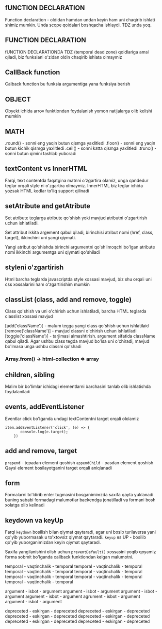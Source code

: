 ## fUNCTION DECLARATION
Function declaration - oldidan hamdan undan keyin ham uni chaqirib ishlati
shimiz mumkin. Unda scope qoidalari boshqacha ishlaydi. TDZ unda yoq.

## FUNCTION DECLARATION 
fUNCTION DECLARATIONDA TDZ (temporal dead zone) qoidlariga amal qiladi,
biz funksiani o'zidan oldin chaqirib ishlata olmaymiz

## CallBack function
Calback function bu funksia argumentiga yana funksiya berish

## OBJECT  
Obyekt ichida arrov funktiondan foydalanish yomon natijalarga olib kelishi mumkin


## MATH
.round() - sonni eng yaqin butun qismga yaxlitledi
.floor() - sonni eng yaqin butun kichik qismga yaxlitledi
.ceil() - sonni katta qismga yaxlitledi 
.trunc() - sonni butun qimini tashlab yuboradi

## textContent vs InnerHTML
Farqi, text contentda faqatgina matnni o'zgartira olamiz, unga qandedur teglar orqali style ni o'zgartira olmaymiz. InnerHTML biz teglar ichida yozsak HTML kodlar to'liq support qilinadi

## setAtribute and getAtribute
Set atribute teglarga atribute qo'shish yoki mavjud atributni o'zgartirish uchun ishlatiladi.

Set attribut ikkita argement qabul qiladi, birinchisi atribut nomi (href, class, target), ikkinchini uni yangi qiymati.

Yangi atribut qo'shishda birinchi argumentni qo'shilmoqchi bo'lgan atribute nomi ikkinchi argumentga uni qiymati qo'shiladi

## styleni o'zgartirish
Html barcha teglarda javascriptda style xossasi mavjud, biz shu orqali uni css xossalarini ham o'zgartirishim mumkin

## classList (class, add and remove, toggle)
Class qo'shish va uni o'chirish uchun ishlatiladi, barcha HTML teglarda classlist xossasi mavjud

[add('className')] - malum tegga yangi class qo'shish uchun ishlatilaid
[remove('className')] - mavjud classni o'chirish uchun ishlatiladi
[toggle('className')] - tarjimasi almashtirish. argument sifatida className qabul qiladi. Agar ushbu class tegda mavjud bo'lsa uni o'chiradi, mavjud bo'lmasa unga ushbu classni qo'shadi

### Array.from() -> html-collection => array

## children, sibling
Malim bir bo'limlar ichidagi elementlarni barchasini tanlab olib ishlatishda foydalaniladi


## events, addEventListener
Eventlar click bo'lganda undagi textContentni target orqali ololamiz
```
item.addEventListener('click', (e) => {
       console.log(e.target); 
    })
```

## add and remove, target
`prepend` - tepadan element qoshish
`appendChild` - pasdan element qoshish
Qaysi element bosilayotganini target orqali aniqlanadi


## form
Formalarni to'ldirib enter tugmasini bosganimimzda saxifa qayta yuklanadi buning sababi formadagi malumotlar backendga jonatilladi va formani bosh xolatga olib kelinadi

## keydown va keyUp
Farqi `keydown` bosilish bilan qiymat qaytaradi, agar uni bosib turilaversa yani qo'yib yubormasak u to'xtovsiz qiymat qaytaradi. `keyup` es UP - bosilib qo'yib yuborganimizdan keyin qiymat qaytaradi.

Saxifa yangilanishini olish uchun `preventDefault()` xossasini yoqib qoyamiz forma sobmit bo'lganda callback funktiondan kelgan malumotni.

temporal - vaqtinchalik - temporal
temporal - vaqtinchalik - temporal
temporal - vaqtinchalik - temporal
temporal - vaqtinchalik - temporal
temporal - vaqtinchalik - temporal
temporal - vaqtinchalik - temporal
temporal - vaqtinchalik - temporal

argument - isbot - argument
argument - isbot - argument
argument - isbot - argument
argument - isbot - argument
agrument - isbot - argument
argument - isbot - argument

depreceted - eskirgan - depreceted
depreceted - eskirgan - depreceted
depreceted - eskirgan - depreceted
depreceted - eskirgan - depreceted
depreceted - eskirgan - depreceted
depreceted - eskirgan - depreceted